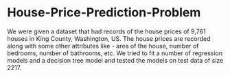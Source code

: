 # House-Price-Prediction-Problem
We were given a dataset that had records of the house prices of 9,761 houses in King County, Washington, US. The house prices are recorded along with some other attributes like - area of the house, number of bedrooms, number of bathrooms, etc.  We tried to fit a number of regression models and a decision tree model and tested the models on test data of size 2217.
